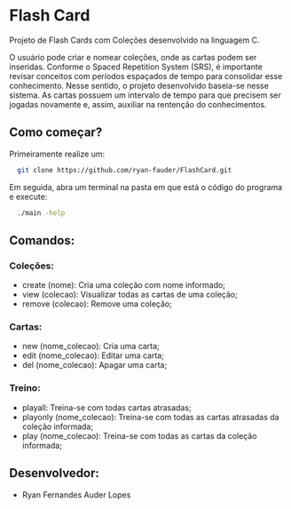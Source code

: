# Flash Card

Projeto de Flash Cards com Coleções desenvolvido na linguagem C.

O usuário pode criar e nomear coleções, onde as cartas podem ser inseridas. Conforme o Spaced Repetition System (SRS), é importante revisar conceitos com períodos espaçados de tempo para consolidar esse conhecimento. Nesse sentido, o projeto desenvolvido baseia-se nesse sistema. As cartas possuem um intervalo de tempo para que precisem ser jogadas novamente e, assim, auxiliar na rentenção do conhecimentos.

## Como começar?

Primeiramente realize um:
```bash
  git clone https://github.com/ryan-fauder/FlashCard.git
```
Em seguida, abra um terminal na pasta em que está o código do programa e execute:

```bash
  ./main -help
```

## Comandos:

### Coleções:

- create (nome): Cria uma coleção com nome informado;
- view (colecao): Visualizar todas as cartas de uma coleção;
- remove (colecao): Remove uma coleção;

### Cartas:

- new (nome_colecao): Cria uma carta;
- edit (nome_colecao): Editar uma carta;
- del (nome_colecao): Apagar uma carta;

### Treino:

- playall: Treina-se com todas cartas atrasadas;
- playonly (nome_colecao): Treina-se com todas as cartas atrasadas da coleção informada;
- play (nome_colecao): Treina-se com todas as cartas da coleção informada;

## Desenvolvedor:

- Ryan Fernandes Auder Lopes

